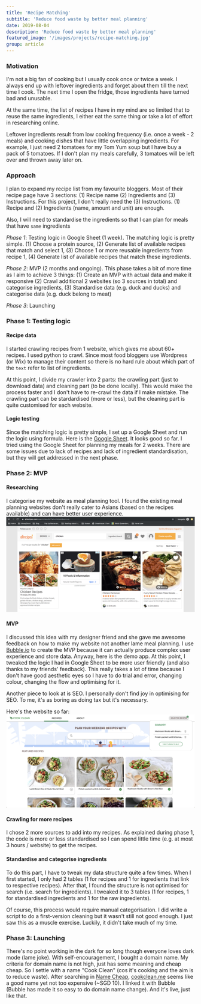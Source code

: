 ```yaml
---
title: 'Recipe Matching'
subtitle: 'Reduce food waste by better meal planning'
date: 2019-08-04
description: 'Reduce food waste by better meal planning'
featured_image: '/images/projects/recipe-matching.jpg'
group: article
---
```

### Motivation
I'm not a big fan of cooking but I usually cook once or twice a week. I always end up with leftover ingredients and forget about them till the next time I cook. The next time I open the fridge, those ingredients have turned bad and unusable.

At the same time, the list of recipes I have in my mind are so limited that to reuse the same ingredients, I either eat the same thing or take a lot of effort in researching online.

Leftover ingredients result from low cooking frequency (i.e. once a week - 2 meals) and cooking dishes that have little overlapping ingredients. For example, I just need 2 tomatoes for my Tom Yum soup but I have buy a pack of 5 tomatoes. If I don't plan my meals carefully, 3 tomatoes will be left over and thrown away later on.

### Approach
I plan to expand my recipe list from my favourite bloggers. Most of their recipe page have 3 sections: (1) Recipe name (2) Ingredients and (3) Instructions. For this project, I don't really need the (3) Instructions. (1) Recipe and (2) Ingredients (name, amount and unit) are enough.

Also, I will need to standardise the ingredients so that I can plan for meals that have `same` ingredients

_Phase 1_: Testing logic in Google Sheet (1 week). The matching logic is pretty simple. (1) Choose a protein source, (2) Generate list of available recipes that match and select 1, (3) Choose 1 or more reusable ingredients from recipe 1, (4) Generate list of available recipes that match these ingredients.

_Phase 2_: MVP (2 months and ongoing). This phase takes a bit of more time as I aim to achieve 3 things: (1) Create an MVP with actual data and make it responsive (2) Crawl additional 2 websites (so 3 sources in total) and categorise ingredients, (3) Standardise data (e.g. duck and ducks) and categorise data (e.g. duck belong to meat)

_Phase 3_: Launching

### Phase 1: Testing logic
#### Recipe data
I started crawling recipes from 1 website, which gives me about 60+ recipes. I used python to crawl. Since most food bloggers use Wordpress (or Wix) to manage their content so there is no hard rule about which part of the `text` refer to list of ingredients.

At this point, I divide my crawler into 2 parts: the crawling part (just to download data) and cleaning part (to be done locally). This would make the process faster and I don't have to re-crawl the data if I make mistake. The crawling part can be stardardised (more or less), but the cleaning part is quite customised for each website.

#### Logic testing
Since the matching logic is pretty simple, I set up a Google Sheet and run the logic using formula. Here is the [Google Sheet]("https://docs.google.com/spreadsheets/d/1CzZqHVZELZlCeCl2wBHwcSyZhGb-BVqI80XgOjIfeAo/edit?usp=sharing"). It looks good so far. I tried using the Google Sheet for planning my meals for 2 weeks. There are some issues due to lack of recipes and lack of ingredient standardisation, but they will get addressed in the next phase.

### Phase 2: MVP
#### Researching
I categorise my website as meal planning tool. I found the existing meal planning websites don't really cater to Asians (based on the recipes available) and can have better user experience.
![](/images/projects/recipe-matching-other-sites.png)

#### MVP
I discussed this idea with my designer friend and she gave me awesome feedback on how to make my website not another lame meal planning. I use [Bubble.io]("https://bubble.io/") to create the MVP because it can actually produce complex user experience and store data. Anyway, here is the demo app. At this point, I tweaked the logic I had in Google Sheet to be more user friendly (and also thanks to my friends' feedback). This really takes a lot of time because I don't have good aesthetic eyes so I have to do trial and error, changing colour, changing the flow and optimising for it.

Another piece to look at is SEO. I personally don't find joy in optimising for SEO. To me, it's as boring as doing tax but it's necessary.

Here's the website so far:
![](/images/projects/recipe-matching-cookclean.png)

#### Crawling for more recipes
I chose 2 more sources to add into my recipes. As explained during phase 1, the code is more or less standardised so I can spend little time (e.g. at most 3 hours / website) to get the recipes.

#### Standardise and categorise ingredients
To do this part, I have to tweak my data structure quite a few times. When I first started, I only had 2 tables (1 for recipes and 1 for ingredients that link to respective recipes). After that, I found the structure is not optimised for search (i.e. search for ingredients). I tweaked it to 3 tables (1 for recipes, 1 for standardised ingredients and 1 for the raw ingredients).

Of course, this process would require manual categorisation. I did write a script to do a first-version cleaning but it wasn't still not good enough. I just saw this as a muscle exercise. Luckily, it didn't take much of my time.

### Phase 3: Launching
There's no point working in the dark for so long though everyone loves dark mode (lame joke). With self-encouragement, I bought a domain name. My criteria for domain name is not high, just has some meaning and cheap cheap. So I settle with a name "Cook Clean" (cos it's cooking and the aim is to reduce waste). After searching in [Name Cheap]("https://namecheap.com"), [cookclean.me]("cookclean.me") seems like a good name yet not too expensive (~SGD 10). I linked it with Bubble (Bubble has made it so easy to do domain name change). And it's live, just like that.
